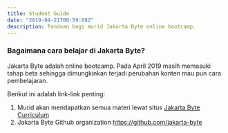 ```yaml
---
title: Student Guide
date: "2019-04-21T00:59:08Z"
description: Panduan bagi murid Jakarta Byte online bootcamp.
---
```


### Bagaimana cara belajar di Jakarta Byte?
Jakarta Byte adalah online bootcamp. Pada April 2019 masih memasuki tahap beta sehingga dimungkinkan terjadi perubahan konten mau pun cara pembelajaran.

Berikut ini adalah link-link penting:

1. Murid akan mendapatkan semua materi lewat situs [Jakarta Byte Curriculum](https://jakartabyte.netlify.com/)
2. Jakarta Byte Github organization
https://github.com/jakarta-byte

